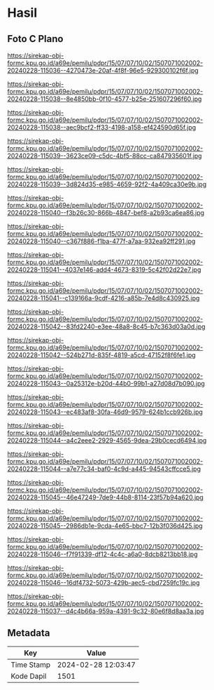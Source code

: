 # Hasil

## Foto C Plano

https://sirekap-obj-formc.kpu.go.id/a69e/pemilu/pdpr/15/07/07/10/02/1507071002002-20240228-115036--4270473e-20af-4f8f-96e5-929300102f6f.jpg

https://sirekap-obj-formc.kpu.go.id/a69e/pemilu/pdpr/15/07/07/10/02/1507071002002-20240228-115038--8e4850bb-0f10-4577-b25e-251607296f60.jpg

https://sirekap-obj-formc.kpu.go.id/a69e/pemilu/pdpr/15/07/07/10/02/1507071002002-20240228-115038--aec9bcf2-ff33-4198-a158-ef424590d65f.jpg

https://sirekap-obj-formc.kpu.go.id/a69e/pemilu/pdpr/15/07/07/10/02/1507071002002-20240228-115039--3623ce09-c5dc-4bf5-88cc-ca847935601f.jpg

https://sirekap-obj-formc.kpu.go.id/a69e/pemilu/pdpr/15/07/07/10/02/1507071002002-20240228-115039--3d824d35-e985-4659-92f2-4a409ca30e9b.jpg

https://sirekap-obj-formc.kpu.go.id/a69e/pemilu/pdpr/15/07/07/10/02/1507071002002-20240228-115040--f3b26c30-866b-4847-bef8-a2b93ca6ea86.jpg

https://sirekap-obj-formc.kpu.go.id/a69e/pemilu/pdpr/15/07/07/10/02/1507071002002-20240228-115040--c367f886-f1ba-477f-a7aa-932ea92ff291.jpg

https://sirekap-obj-formc.kpu.go.id/a69e/pemilu/pdpr/15/07/07/10/02/1507071002002-20240228-115041--4037e146-add4-4673-8319-5c42f02d22e7.jpg

https://sirekap-obj-formc.kpu.go.id/a69e/pemilu/pdpr/15/07/07/10/02/1507071002002-20240228-115041--c139166a-9cdf-4216-a85b-7e4d8c430925.jpg

https://sirekap-obj-formc.kpu.go.id/a69e/pemilu/pdpr/15/07/07/10/02/1507071002002-20240228-115042--83fd2240-e3ee-48a8-8c45-b7c363d03a0d.jpg

https://sirekap-obj-formc.kpu.go.id/a69e/pemilu/pdpr/15/07/07/10/02/1507071002002-20240228-115042--524b271d-835f-4819-a5cd-47152f8f6fe1.jpg

https://sirekap-obj-formc.kpu.go.id/a69e/pemilu/pdpr/15/07/07/10/02/1507071002002-20240228-115043--0a25312e-b20d-44b0-99b1-a27d08d7b090.jpg

https://sirekap-obj-formc.kpu.go.id/a69e/pemilu/pdpr/15/07/07/10/02/1507071002002-20240228-115043--ec483af8-30fa-46d9-9579-624b1ccb926b.jpg

https://sirekap-obj-formc.kpu.go.id/a69e/pemilu/pdpr/15/07/07/10/02/1507071002002-20240228-115044--a4c2eee2-2929-4565-9dea-29b0cecd6494.jpg

https://sirekap-obj-formc.kpu.go.id/a69e/pemilu/pdpr/15/07/07/10/02/1507071002002-20240228-115044--a7e77c34-baf0-4c9d-a445-94543cffcce5.jpg

https://sirekap-obj-formc.kpu.go.id/a69e/pemilu/pdpr/15/07/07/10/02/1507071002002-20240228-115045--46e47249-7de9-44b8-8114-23f57b94a620.jpg

https://sirekap-obj-formc.kpu.go.id/a69e/pemilu/pdpr/15/07/07/10/02/1507071002002-20240228-115045--2986db1e-9cda-4e65-bbc7-12b3f036d425.jpg

https://sirekap-obj-formc.kpu.go.id/a69e/pemilu/pdpr/15/07/07/10/02/1507071002002-20240228-115046--f7f91339-df12-4c4c-a6a0-8dcb8213bb18.jpg

https://sirekap-obj-formc.kpu.go.id/a69e/pemilu/pdpr/15/07/07/10/02/1507071002002-20240228-115046--16df4732-5073-429b-aec5-cbd7259fc19c.jpg

https://sirekap-obj-formc.kpu.go.id/a69e/pemilu/pdpr/15/07/07/10/02/1507071002002-20240228-115037--d4c4b66a-959a-4391-9c32-80e6f8d8aa3a.jpg


## Metadata

| Key        | Value               |
| ---------- | ------------------- |
| Time Stamp | 2024-02-28 12:03:47 |
| Kode Dapil | 1501                |



